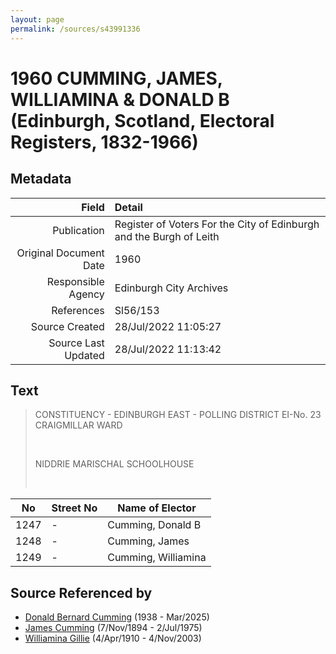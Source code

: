 ```yaml
---
layout: page
permalink: /sources/s43991336
---
```


# 1960 CUMMING, JAMES, WILLIAMINA & DONALD B (Edinburgh, Scotland, Electoral Registers, 1832-1966)

## Metadata

Field | Detail
---:|:---
Publication | Register of Voters For the City of Edinburgh and the Burgh of Leith
Original Document Date | 1960
Responsible Agency | Edinburgh City Archives
References | Sl56/153
Source Created | 28/Jul/2022 11:05:27
Source Last Updated | 28/Jul/2022 11:13:42

## Text

> CONSTITUENCY - EDINBURGH EAST - POLLING DISTRICT EI-No. 23 CRAIGMILLAR WARD
>
> <br/>
>
> NIDDRIE MARISCHAL SCHOOLHOUSE
>
> <br/>
>

| No | Street No | Name of Elector |
|---|---|---|
| 1247 | - | Cumming, Donald B |
| 1248 | - | Cumming, James |
| 1249 | - | Cumming, Williamina |

## Source Referenced by

* [Donald Bernard Cumming](../people/@88821212@-donald-bernard-cumming-b1938-d2025-3.md) (1938 - Mar/2025)
* [James Cumming](../people/@492889@-james-cumming-b1894-11-7-d1975-7-2.md) (7/Nov/1894 - 2/Jul/1975)
* [Williamina Gillie](../people/@23770336@-williamina-gillie-b1910-4-4-d2003-11-4.md) (4/Apr/1910 - 4/Nov/2003)
